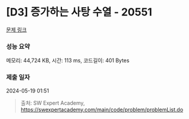 # [D3] 증가하는 사탕 수열 - 20551 

[문제 링크](https://swexpertacademy.com/main/code/problem/problemDetail.do?contestProbId=AY4XhKTKU0IDFARM) 

### 성능 요약

메모리: 44,724 KB, 시간: 113 ms, 코드길이: 401 Bytes

### 제출 일자

2024-05-19 01:51



> 출처: SW Expert Academy, https://swexpertacademy.com/main/code/problem/problemList.do